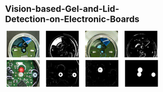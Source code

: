 # Vision-based-Gel-and-Lid-Detection-on-Electronic-Boards

![alt text](https://github.com/Muhammad-Kazim/Vision-based-Gel-and-Lid-Detection-on-Electronic-Boards/blob/main/portfolio5.png)
